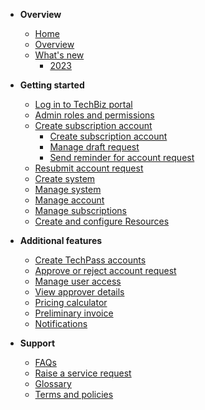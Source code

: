 - **Overview**
    - [Home](home.md)
    - [Overview](techBiz-overview.md)
    - [What's new](whats-new/2023.md)
        - [2023](whats-new/2023.md)
- **Getting started**
    - [Log in to TechBiz portal](log-in-to-TechBiz-portal.md)
    - [Admin roles and permissions](admin-roles-and-permissions.md)
    - [Create subscription account](create-subscription-acc/request-for-techbiz-account.md)
        - [Create subscription account](create-subscription-acc/request-for-techbiz-account.md)
        - [Manage draft request](create-subscription-acc/manage-draft-request.md)
        - [Send reminder for account request](create-subscription-acc/send-reminder-for-account-approval.md)
    - [Resubmit account request](create-subscription-acc/resubmit-techbiz-account-application.md)
    - [Create system](create-techbiz-system.md)
    - [Manage system](manage-techbiz-system.md)
    - [Manage account](manage-techbiz-account.md)
    - [Manage subscriptions](manage-subscriptions.md)
    - [Create and configure Resources](create-configure-resources.md)
- **Additional features**
    - [Create TechPass accounts](invite-users.md)
    - [Approve or reject account request](approve-or-reject-techbiz-account.md)
    - [Manage user access](manage-user-access-subscribed-sgts-products.md)
    - [View approver details](view-approver-details-and-attachments.md)
    - [Pricing calculator](pricing-calculator.md)
    - [Preliminary invoice](preliminary-invoice.md)
    - [Notifications](notifications.md)

- **Support**
    - [FAQs](faq.md)
    - [Raise a service request](support-request.md)
    - [Glossary](glossary.md)
    - [Terms and policies](tnp.md)

